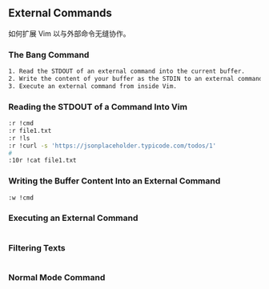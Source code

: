 ## External Commands

如何扩展 Vim 以与外部命令无缝协作。

### The Bang Command

```sh
1. Read the STDOUT of an external command into the current buffer.
2. Write the content of your buffer as the STDIN to an external command.
3. Execute an external command from inside Vim.
```

### Reading the STDOUT of a Command Into Vim

```sh
:r !cmd
:r file1.txt
:r !ls
:r !curl -s 'https://jsonplaceholder.typicode.com/todos/1'
#
:10r !cat file1.txt
```

### Writing the Buffer Content Into an External Command

```sh
:w !cmd

```

### Executing an External Command

```sh

```

### Filtering Texts

```sh

```

### Normal Mode Command

```sh

```

### 

```sh

```

### 

```sh

```